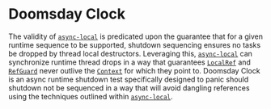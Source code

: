 # Doomsday Clock

The validity of [`async-local`](https://crates.io/crates/async-local) is predicated upon the guarantee that for a given runtime sequence to be supported, shutdown sequencing ensures no tasks be dropped by thread local destructors. Leveraging this, [`async-local`](https://crates.io/crates/async-local) can synchronize runtime thread drops in a way that guarantees [`LocalRef`](https://docs.rs/async-local/latest/async_local/struct.LocalRef.html) and [`RefGuard`](https://docs.rs/async-local/latest/async_local/struct.RefGuard.html) never outlive the [`Context`](https://docs.rs/async-local/latest/async_local/struct.Context.html) for which they point to. Doomsday Clock is an async runtime shutdown test specifically designed to panic should shutdown not be sequenced in a way that will avoid dangling references using the techniques outlined within [`async-local`](https://crates.io/crates/async-local).